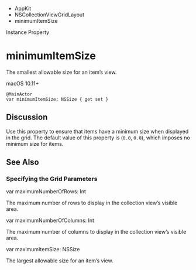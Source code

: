 

- AppKit
- NSCollectionViewGridLayout
-  minimumItemSize 

Instance Property

# minimumItemSize

The smallest allowable size for an item’s view.

macOS 10.11+

``` source
@MainActor
var minimumItemSize: NSSize { get set }
```

## Discussion

Use this property to ensure that items have a minimum size when displayed in the grid. The default value of this property is (`0.0`, `0.0`), which imposes no minimum size for items.

## See Also

### Specifying the Grid Parameters

var maximumNumberOfRows: Int

The maximum number of rows to display in the collection view’s visible area.

var maximumNumberOfColumns: Int

The maximum number of columns to display in the collection view’s visible area.

var maximumItemSize: NSSize

The largest allowable size for an item’s view.

